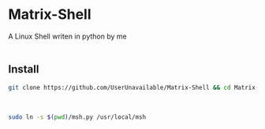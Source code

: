 # Matrix-Shell<br/>
A Linux Shell writen in python by me<br/><br/>

## Install<br/>
```sh
git clone https://github.com/UserUnavailable/Matrix-Shell && cd Matrix-Shell
```

<br/>

```sh
sudo ln -s $(pwd)/msh.py /usr/local/msh
```
